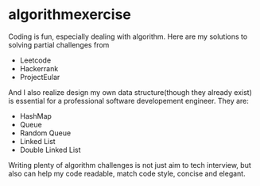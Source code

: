# algorithmexercise
Coding is fun, especially dealing with algorithm.
Here are my solutions to solving partial challenges from
- Leetcode
- Hackerrank
- ProjectEular

And I also realize design my own data structure(though they already exist)
is essential for a professional software developement engineer. They are:
- HashMap
- Queue
- Random Queue
- Linked List
- Double Linked List

Writing plenty of algorithm challenges is not just aim to tech interview,
but also can help my code readable, match code style, concise and elegant.
